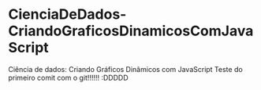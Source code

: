 # CienciaDeDados-CriandoGraficosDinamicosComJavaScript
Ciência de dados: Criando Gráficos Dinâmicos com JavaScript
Teste do primeiro comit com o git!!!!!! 
:DDDDD

